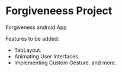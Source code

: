 # Forgiveneess Project
Forgiveness android App 

Features to be added:

* TabLayout.
* Animating User Interfaces.
* Implementing Custom Gesture.
and more.
